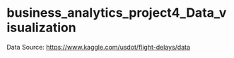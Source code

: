 # business_analytics_project4_Data_visualization
Data Source: https://www.kaggle.com/usdot/flight-delays/data
